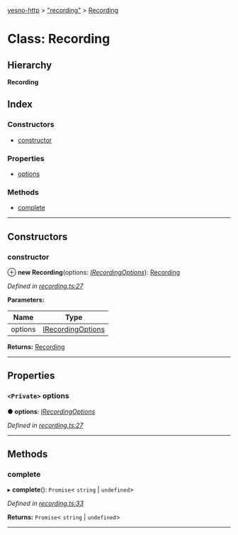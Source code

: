 [yesno-http](../README.md) > ["recording"](../modules/_recording_.md) > [Recording](../classes/_recording_.recording.md)

# Class: Recording

## Hierarchy

**Recording**

## Index

### Constructors

* [constructor](_recording_.recording.md#constructor)

### Properties

* [options](_recording_.recording.md#options)

### Methods

* [complete](_recording_.recording.md#complete)

---

## Constructors

<a id="constructor"></a>

###  constructor

⊕ **new Recording**(options: *[IRecordingOptions](../interfaces/_recording_.irecordingoptions.md)*): [Recording](_recording_.recording.md)

*Defined in [recording.ts:27](https://github.com/FormidableLabs/yesno/blob/61f406a/src/recording.ts#L27)*

**Parameters:**

| Name | Type |
| ------ | ------ |
| options | [IRecordingOptions](../interfaces/_recording_.irecordingoptions.md) |

**Returns:** [Recording](_recording_.recording.md)

___

## Properties

<a id="options"></a>

### `<Private>` options

**● options**: *[IRecordingOptions](../interfaces/_recording_.irecordingoptions.md)*

*Defined in [recording.ts:27](https://github.com/FormidableLabs/yesno/blob/61f406a/src/recording.ts#L27)*

___

## Methods

<a id="complete"></a>

###  complete

▸ **complete**(): `Promise`< `string` &#124; `undefined`>

*Defined in [recording.ts:33](https://github.com/FormidableLabs/yesno/blob/61f406a/src/recording.ts#L33)*

**Returns:** `Promise`< `string` &#124; `undefined`>

___

